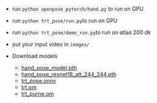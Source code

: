 - run `python openpose_pytorch/hand.py` to run on GPU
- run `python trt_pose/run.py`to run on GPU
- run `python trt_pose/demo_run.py`to run on atlas 200 dk
- put your input video in `images/`

- Download models
  - [hand_pose_model.pth ](https://drive.google.com/file/d/1xaVn0ToahfPJrGmZN9FTpP6l4wSMGvbI/view?usp=sharing)
  - [hand_pose_resnet18_att_244_244.pth ](https://drive.google.com/file/d/1kAEmjyOfxt5YXWpX9KmDOlq_LYVxTdMa/view?usp=sharing)
  - [trt_pose.onnx ](https://drive.google.com/file/d/18_9ABEhbWr4HbBPL06BOGOxxr72YUQ9S/view?usp=sharing) 
  - [trt.om ](https://drive.google.com/file/d/1Dav-qTmAyPCuE_xf0vu4Y87wCf45y0Pk/view?usp=sharing) 
  - [trt_purne.om](https://drive.google.com/file/d/1IgBbCs2-lYv2eXntGfs4LdAjDy8hCvU8/view?usp=sharing)
